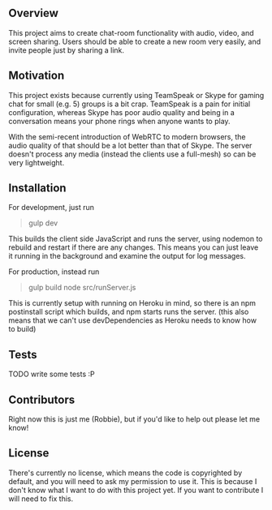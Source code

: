 ## Overview

This project aims to create chat-room functionality with audio, video, and screen sharing. Users should be able to create a new room very easily, and invite people just by sharing a link.

## Motivation

This project exists because currently using TeamSpeak or Skype for gaming chat for small (e.g. 5) groups is a bit crap. TeamSpeak is a pain for initial configuration, whereas Skype has poor audio quality and being in a conversation means your phone rings when anyone wants to play.

With the semi-recent introduction of WebRTC to modern browsers, the audio quality of that should be a lot better than that of Skype. The server doesn't process any media (instead the clients use a full-mesh) so can be very lightweight.

## Installation

For development, just run
> gulp dev

This builds the client side JavaScript and runs the server, using nodemon to rebuild and restart if there are any changes. This means you can just leave it running in the background and examine the output for log messages.

For production, instead run
> gulp build
> node src/runServer.js

This is currently setup with running on Heroku in mind, so there is an npm postinstall script which builds, and npm starts runs the server. (this also means that we can't use devDependencies as Heroku needs to know how to build)

## Tests

TODO write some tests :P

## Contributors

Right now this is just me (Robbie), but if you'd like to help out please let me know!

## License

There's currently no license, which means the code is copyrighted by default, and you will need to ask my permission to use it. This is because I don't know what I want to do with this project yet. If you want to contribute I will need to fix this.
